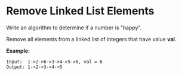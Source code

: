 # Remove Linked List Elements

Write an algorithm to determine if a number is "happy".

Remove all elements from a linked list of integers that have value __val__.

__Example:__

```
Input:  1->2->6->3->4->5->6, val = 6
Output: 1->2->3->4->5
```